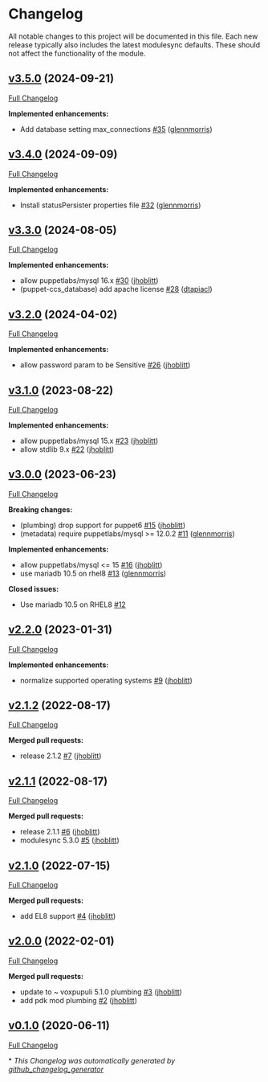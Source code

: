 # Changelog

All notable changes to this project will be documented in this file.
Each new release typically also includes the latest modulesync defaults.
These should not affect the functionality of the module.

## [v3.5.0](https://github.com/lsst-it/puppet-ccs_database/tree/v3.5.0) (2024-09-21)

[Full Changelog](https://github.com/lsst-it/puppet-ccs_database/compare/v3.4.0...v3.5.0)

**Implemented enhancements:**

- Add database setting max\_connections [\#35](https://github.com/lsst-it/puppet-ccs_database/pull/35) ([glennmorris](https://github.com/glennmorris))

## [v3.4.0](https://github.com/lsst-it/puppet-ccs_database/tree/v3.4.0) (2024-09-09)

[Full Changelog](https://github.com/lsst-it/puppet-ccs_database/compare/v3.3.0...v3.4.0)

**Implemented enhancements:**

- Install statusPersister properties file [\#32](https://github.com/lsst-it/puppet-ccs_database/pull/32) ([glennmorris](https://github.com/glennmorris))

## [v3.3.0](https://github.com/lsst-it/puppet-ccs_database/tree/v3.3.0) (2024-08-05)

[Full Changelog](https://github.com/lsst-it/puppet-ccs_database/compare/v3.2.0...v3.3.0)

**Implemented enhancements:**

- allow puppetlabs/mysql 16.x [\#30](https://github.com/lsst-it/puppet-ccs_database/pull/30) ([jhoblitt](https://github.com/jhoblitt))
- \(puppet-ccs\_database\) add apache license [\#28](https://github.com/lsst-it/puppet-ccs_database/pull/28) ([dtapiacl](https://github.com/dtapiacl))

## [v3.2.0](https://github.com/lsst-it/puppet-ccs_database/tree/v3.2.0) (2024-04-02)

[Full Changelog](https://github.com/lsst-it/puppet-ccs_database/compare/v3.1.0...v3.2.0)

**Implemented enhancements:**

- allow password param to be Sensitive [\#26](https://github.com/lsst-it/puppet-ccs_database/pull/26) ([jhoblitt](https://github.com/jhoblitt))

## [v3.1.0](https://github.com/lsst-it/puppet-ccs_database/tree/v3.1.0) (2023-08-22)

[Full Changelog](https://github.com/lsst-it/puppet-ccs_database/compare/v3.0.0...v3.1.0)

**Implemented enhancements:**

- allow puppetlabs/mysql 15.x [\#23](https://github.com/lsst-it/puppet-ccs_database/pull/23) ([jhoblitt](https://github.com/jhoblitt))
- allow stdlib 9.x [\#22](https://github.com/lsst-it/puppet-ccs_database/pull/22) ([jhoblitt](https://github.com/jhoblitt))

## [v3.0.0](https://github.com/lsst-it/puppet-ccs_database/tree/v3.0.0) (2023-06-23)

[Full Changelog](https://github.com/lsst-it/puppet-ccs_database/compare/v2.2.0...v3.0.0)

**Breaking changes:**

- \(plumbing\) drop support for puppet6 [\#15](https://github.com/lsst-it/puppet-ccs_database/pull/15) ([jhoblitt](https://github.com/jhoblitt))
- \(metadata\) require puppetlabs/mysql \>= 12.0.2 [\#11](https://github.com/lsst-it/puppet-ccs_database/pull/11) ([glennmorris](https://github.com/glennmorris))

**Implemented enhancements:**

- allow puppetlabs/mysql \<= 15 [\#16](https://github.com/lsst-it/puppet-ccs_database/pull/16) ([jhoblitt](https://github.com/jhoblitt))
- use mariadb 10.5 on rhel8 [\#13](https://github.com/lsst-it/puppet-ccs_database/pull/13) ([glennmorris](https://github.com/glennmorris))

**Closed issues:**

- Use mariadb 10.5 on RHEL8 [\#12](https://github.com/lsst-it/puppet-ccs_database/issues/12)

## [v2.2.0](https://github.com/lsst-it/puppet-ccs_database/tree/v2.2.0) (2023-01-31)

[Full Changelog](https://github.com/lsst-it/puppet-ccs_database/compare/v2.1.2...v2.2.0)

**Implemented enhancements:**

- normalize supported operating systems [\#9](https://github.com/lsst-it/puppet-ccs_database/pull/9) ([jhoblitt](https://github.com/jhoblitt))

## [v2.1.2](https://github.com/lsst-it/puppet-ccs_database/tree/v2.1.2) (2022-08-17)

[Full Changelog](https://github.com/lsst-it/puppet-ccs_database/compare/v2.1.1...v2.1.2)

**Merged pull requests:**

- release 2.1.2 [\#7](https://github.com/lsst-it/puppet-ccs_database/pull/7) ([jhoblitt](https://github.com/jhoblitt))

## [v2.1.1](https://github.com/lsst-it/puppet-ccs_database/tree/v2.1.1) (2022-08-17)

[Full Changelog](https://github.com/lsst-it/puppet-ccs_database/compare/v2.1.0...v2.1.1)

**Merged pull requests:**

- release 2.1.1 [\#6](https://github.com/lsst-it/puppet-ccs_database/pull/6) ([jhoblitt](https://github.com/jhoblitt))
- modulesync 5.3.0 [\#5](https://github.com/lsst-it/puppet-ccs_database/pull/5) ([jhoblitt](https://github.com/jhoblitt))

## [v2.1.0](https://github.com/lsst-it/puppet-ccs_database/tree/v2.1.0) (2022-07-15)

[Full Changelog](https://github.com/lsst-it/puppet-ccs_database/compare/v2.0.0...v2.1.0)

**Merged pull requests:**

- add EL8 support [\#4](https://github.com/lsst-it/puppet-ccs_database/pull/4) ([jhoblitt](https://github.com/jhoblitt))

## [v2.0.0](https://github.com/lsst-it/puppet-ccs_database/tree/v2.0.0) (2022-02-01)

[Full Changelog](https://github.com/lsst-it/puppet-ccs_database/compare/v0.1.0...v2.0.0)

**Merged pull requests:**

- update to ~ voxpupuli 5.1.0 plumbing [\#3](https://github.com/lsst-it/puppet-ccs_database/pull/3) ([jhoblitt](https://github.com/jhoblitt))
- add pdk mod plumbing [\#2](https://github.com/lsst-it/puppet-ccs_database/pull/2) ([jhoblitt](https://github.com/jhoblitt))

## [v0.1.0](https://github.com/lsst-it/puppet-ccs_database/tree/v0.1.0) (2020-06-11)

[Full Changelog](https://github.com/lsst-it/puppet-ccs_database/compare/e7db374ed912ed31ec5b38b98aacc1e52d87a387...v0.1.0)



\* *This Changelog was automatically generated by [github_changelog_generator](https://github.com/github-changelog-generator/github-changelog-generator)*
